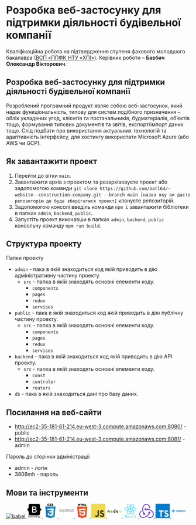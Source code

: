 # Розробка веб-застосунку для підтримки діяльності будівельної компанії
Кваліфікаційна робота на підтвердження ступеня фахового молодшого
бакалавра ([ВСП «ППФК НТУ «ХПІ»](http://polytechnic.poltava.ua)).
Керівник роботи – **Бавбич Олександр Вікторович**.
## Розробка веб-застосунку для підтримки діяльності будівельної компанії
Розроблений програмний продукт являє собою веб-застосунок, який надає функціональність, типову для систем подібного призначення – облік укладених угод, клієнтів та постачальників, будматеріалів, об’єктів тощо, формування типових документів та звітів, експорт/імпорт даних тощо. Слід подбати про використання актуальних технологій та адаптивність інтерфейсу, для хостингу використати Microsoft Azure (або AWS чи GCP).
## Як завантажити проект
1. Перейти до вітки `main`.
2. Завантажити архів з проектом та розархівовуєте проект або задопомогою команди `git clone https://github.com/batl64/-website--construction-company.git --branch main [назва яку ви дасте репозиторію де буде зберігатися проект]` клонуєте репозиторій.
3. Задопомогою консолі введіль команди `npm i` завантажити бібліотеки в папках `admin`, `backend`, `public`.
4. Запустіть проект виконавши в папках `admin`, `backend`, `public` консольну команду `npm run build`.
## Структура проекту
Папки проекту
* `admin` - пака в якій знаходиться код якій приводить в дію адміністративну частину проекту.
   * `src` - папка в якій знаходять основні елементи коду.
        * `components`
        * `pages`
        * `redux`
        * `servises` 
* `public` - пака в якій знаходиться код якій приводить в дію публічну частину проекту.
   * `src` - папка в якій знаходять основні елементи коду.
        * `components`
        * `pages`
        * `redux`
        * `servises` 
* `backend` - пака в якій знаходиться код якій приводить в дію API проекту.
   * `src` - папка в якій знаходять основні елементи коду.
        * `const`
        * `controler`
        * `routers` 
* `db` - пака в якій знаходиться дані про базу даних.
## Посилання на веб-сайти
* http://ec2-35-181-61-214.eu-west-3.compute.amazonaws.com:8080/ - public
* http://ec2-35-181-61-214.eu-west-3.compute.amazonaws.com:8081/ - admin

Пароль до сторінки адміністрації
* admin - логін
* 3806mh - пароль
## Мови та інструменти
<p align="left"> <a href="https://babeljs.io/" target="_blank" rel="noreferrer"> <img src="https://www.vectorlogo.zone/logos/babeljs/babeljs-icon.svg" alt="babel" width="40" height="40"/> </a> <a href="https://getbootstrap.com" target="_blank" rel="noreferrer"> <img src="https://raw.githubusercontent.com/devicons/devicon/master/icons/bootstrap/bootstrap-plain-wordmark.svg" alt="bootstrap" width="40" height="40"/> </a> <a href="https://www.w3schools.com/css/" target="_blank" rel="noreferrer"> <img src="https://raw.githubusercontent.com/devicons/devicon/master/icons/css3/css3-original-wordmark.svg" alt="css3" width="40" height="40"/> </a> <a href="https://expressjs.com" target="_blank" rel="noreferrer"> <img src="https://raw.githubusercontent.com/devicons/devicon/master/icons/express/express-original-wordmark.svg" alt="express" width="40" height="40"/> </a> <a href="https://www.w3.org/html/" target="_blank" rel="noreferrer"> <img src="https://raw.githubusercontent.com/devicons/devicon/master/icons/html5/html5-original-wordmark.svg" alt="html5" width="40" height="40"/> </a> <a href="https://developer.mozilla.org/en-US/docs/Web/JavaScript" target="_blank" rel="noreferrer"> <img src="https://raw.githubusercontent.com/devicons/devicon/master/icons/javascript/javascript-original.svg" alt="javascript" width="40" height="40"/> </a> <a href="https://nodejs.org" target="_blank" rel="noreferrer"> <img src="https://raw.githubusercontent.com/devicons/devicon/master/icons/nodejs/nodejs-original-wordmark.svg" alt="nodejs" width="40" height="40"/> </a> <a href="https://reactjs.org/" target="_blank" rel="noreferrer"> <img src="https://raw.githubusercontent.com/devicons/devicon/master/icons/react/react-original-wordmark.svg" alt="react" width="40" height="40"/> </a> <a href="https://redux.js.org" target="_blank" rel="noreferrer"> <img src="https://raw.githubusercontent.com/devicons/devicon/master/icons/redux/redux-original.svg" alt="redux" width="40" height="40"/> </a> <a href="https://www.typescriptlang.org/" target="_blank" rel="noreferrer"> <img src="https://raw.githubusercontent.com/devicons/devicon/master/icons/typescript/typescript-original.svg" alt="typescript" width="40" height="40"/> </a> <a href="https://webpack.js.org" target="_blank" rel="noreferrer"> <img src="https://raw.githubusercontent.com/devicons/devicon/d00d0969292a6569d45b06d3f350f463a0107b0d/icons/webpack/webpack-original-wordmark.svg" alt="webpack" width="40" height="40"/> </a> </p>

